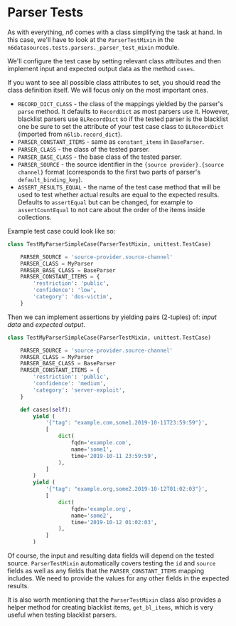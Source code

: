 # Parser Tests

As with everything, _n6_ comes with a class simplifying the task at hand.
In this case, we'll have to look at the `ParserTestMixin` in the
`n6datasources.tests.parsers._parser_test_mixin` module.

We'll configure the test case by setting relevant
class attributes and then implement input and expected output
data as the method `cases`.

If you want to see all possible class attributes to set,
you should read the class definition itself.
We will focus only on the most important ones.

- `RECORD_DICT_CLASS` - the class of the mappings yielded by the
  parser's `parse` method. It defaults to `RecordDict` as most parsers
  use it. However, blacklist parsers use `BLRecordDict` so if the tested
  parser is the blacklist one be sure to set the attribute of your test
  case class to `BLRecordDict` (imported from `n6lib.record_dict`).
- `PARSER_CONSTANT_ITEMS` - same as `constant_items` in `BaseParser`.
- `PARSER_CLASS` - the class of the tested parser.
- `PARSER_BASE_CLASS` - the base class of the tested parser.
- `PARSER_SOURCE` - the source identifier in the `{source provider}.{source channel}`
  format (corresponds to the first two parts of parser's `default_binding_key`).
- `ASSERT_RESULTS_EQUAL` - the name of the test case method that will be used to test whether
  actual results are equal to the expected results. Defaults to `assertEqual` but can be changed,
  for example to `assertCountEqual` to not care about the order of the items
  inside collections.

Example test case could look like so:

```python
class TestMyParserSimpleCase(ParserTestMixin, unittest.TestCase)

    PARSER_SOURCE = 'source-provider.source-channel'
    PARSER_CLASS = MyParser
    PARSER_BASE_CLASS = BaseParser
    PARSER_CONSTANT_ITEMS = {
        'restriction': 'public',
        'confidence': 'low',
        'category': 'dos-victim',
    }
```

Then we can implement assertions by yielding pairs (2-tuples) of:
_input data_ and _expected output_.

```python
class TestMyParserSimpleCase(ParserTestMixin, unittest.TestCase)

    PARSER_SOURCE = 'source-provider.source-channel'
    PARSER_CLASS = MyParser
    PARSER_BASE_CLASS = BaseParser
    PARSER_CONSTANT_ITEMS = {
        'restriction': 'public',
        'confidence': 'medium',
        'category': 'server-exploit',
    }

    def cases(self):
        yield (
            '{"tag": "example.com,some1.2019-10-11T23:59:59"}',
            [
                dict(
                    fqdn='example.com',
                    name='some1',
                    time='2019-10-11 23:59:59',
                ),
            ]
        )
        yield (
            '{"tag": "example.org,some2.2019-10-12T01:02:03"}',
            [
                dict(
                    fqdn='example.org',
                    name='some2',
                    time='2019-10-12 01:02:03',
                ),
            ]
        )
```

Of course, the input and resulting data fields will depend on the tested source.
`ParserTestMixin` automatically covers testing the `id` and `source`
fields as well as any fields that the `PARSER_CONSTANT_ITEMS` mapping
includes. We need to provide the values for any other fields in the
expected results.

It is also worth mentioning that the `ParserTestMixin` class also provides
a helper method for creating blacklist items, `get_bl_items`, which is
very useful when testing blacklist parsers.
